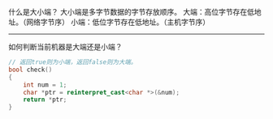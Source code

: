 什么是大小端？
    大小端是多字节数据的字节存放顺序。
    大端：高位字节存在低地址。（网络字节序）
    小端：低位字节存在低地址。（主机字节序）

-------------------------------------------------------------------------------------

如何判断当前机器是大端还是小端？

```cpp
// 返回true则为小端，返回false则为大端。
bool check()
{
    int num = 1;
    char *ptr = reinterpret_cast<char *>(&num);
    return *ptr;       
}
```